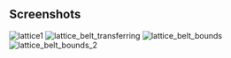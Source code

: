 ## Screenshots
![lattice1](https://github.com/user-attachments/assets/328a21d8-e71b-4198-9d08-a56fa13cfa6c)
![lattice_belt_transferring](https://github.com/user-attachments/assets/c2d74a0e-9542-4a60-9af7-1f96e16280cd)
![lattice_belt_bounds](https://github.com/user-attachments/assets/c1c47508-9eed-4603-a5e5-e69527c1e576)
![lattice_belt_bounds_2](https://github.com/user-attachments/assets/fb053cee-b276-4d73-93dc-68405854e3ba)
